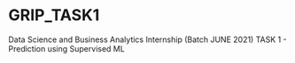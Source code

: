 # GRIP_TASK1
Data Science and Business Analytics Internship (Batch JUNE 2021) TASK 1 - Prediction using Supervised ML
